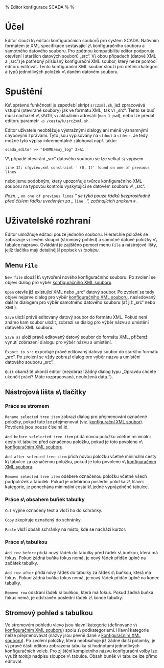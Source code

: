 % Editor konfigurace SCADA
%
%

Účel
====

Editor slouží k\ editaci konfiguračních souborů pro systém SCADA. Nativním formátem je XML specifikace sestávající z\ konfiguračního souboru a samotného datového souboru. Pro zpětnou kompatibilitu editor podporuje otevření i starších datových souborů „src“. V\ obou případech (datové XML a „src“) je potřebný příslušný konfigurační XML soubor, který nelze pomocí editoru editovat. Tento konfigurační XML soubor slouží pro definici kategorií a typů jednotlivých položek v\ daném datovém souboru.

Spuštění
========

Ke\ správné funkčnosti je zapotřebí skript `src2xml.sh`, jež zpracovává vstupní (otevírané soubory) jak ve formátu XML, tak v\ „src“. Tento se buď musí nacházet v\ `$PATH`, v\ aktuálním adresáři (`man 1 pwd`), nebo lze předat editoru parametr `-p /cesta/k/src2xml.sh`.

Editor uživatele neobtěžuje výstražnými dialogy ani méně významnými chybovými zprávami. Tyto jsou vypisovány na `stdout` a `stderr`. Je tedy možné tyto výpisy inkrementálně zálohovat např. takto:

    scada_editor >> "$HOME/muj_log" 2>&1

V\ případě otevírání „src“ datového souboru se lze setkat s\ výpisem

    line 12: cfgview.xml constraint ` (0, 1)' found on one of previous lines

nebo jemu podobným, který upozorňuje tvůrce konfiguračního XML souboru na typovou kontrolu vyskytující se datovém souboru v\ „src“.

*Pozn. „* `on one of previous lines` *“ se týká pouze řádků bezprostředně před číslem řádku uvedeným za „* `line ` *“, začínajících znakem* `#` *.*

Uživatelské rozhraní
====================

Editor umožňuje editaci pouze jednoho souboru. Hierarchie položek se zobrazuje v\ levém sloupci (stromový pohled) a samotné datové položky v\ tabulce napravo. Ovládání je zajištěno pomocí menu `File` a nástrojové lišty, jejíž tlačítka mají detailnější popisek v\ *tooltipu*.

Menu `File`
-----------

`New file` slouží k\ vytvoření nového konfiguračního souboru. Po zvolení se objeví dialog pro výběr [konfiguračního XML souboru](#účel).

`Open` otevře již existující XML nebo „src“ datový soubor. Po zvolení se tedy objeví nejprve dialog pro výběr [konfiguračního XML souboru](#účel), následovaný dalším dialogem pro výběr samotného datového souboru (ať již „src“ nebo XML).

`Save` uloží právě editovaný datový soubor do formátu XML. Pokud není známo kam soubor uložit, zobrazí se dialog pro výběr názvu a umístění datového XML souboru.

`Save as` uloží právě editovaný datový soubor do formátu XML, přičemž vynutí zobrazení dialogu pro výběr názvu a umístění.

`Export to src` exportuje právě editovaný datový soubor do staršího formátu „src“. Po zvolení se vždy zobrazí dialog pro výběr názvu a umístění datového souboru „src“.

`Quit` okamžitě ukončí editor (nezobrazí žádný dialog typu „Opravdu chcete ukončit práci? Máte rozpracovaná, neuložená data.“).

Nástrojová lišta s\ tlačítky
----------------------------

### Práce se stromem

`Rename selected tree item` zobrazí dialog pro přejmenování označené položky, pokud tuto lze přejmenovat (viz. [konfigurační XML soubor](#účel)). Povolená jsou pouze číselná id.

`Add before selelected tree item` přidá novou položku včetně minimální cesty k\ tabulce před označenou položku, pokud je toto povoleno v\ [konfiguračním XML souboru](#účel).

`Add after selected tree item` přidá novou položku včetně minimální cesty k\ tabulce za označenou položku, pokud je toto povoleno v\ [konfiguračním XML souboru](#účel).

`Remove selected tree item` odebere označenou položku včetně všech podpoložek a tabulek. Pokud je odebírána poslední položka z\ hlavní kategorie, je ponechána minimální cesta k\ jedné vyprázdněné tabulce.

### Práce s\ obsahem buňek tabulky

`Cut` vyjme označený text a vloží ho do schránky.

`Copy` zkopíruje označený do schránky.

`Paste` vloží obsah schránky na místo, kde se nachází kurzor.

### Práce s\ tabulkou

`Add row before` přidá nový řádek do tabulky před řádek s\ buňkou, která má fokus. Pokud žádná buňka fokus nemá, je nový řádek přidán úplně na začátek tabulky.

`Add row after` přidá nový řádek do tabulky za řádek s\ buňkou, která má fokus. Pokud žádná buňka fokus nemá, je nový řádek přidán úplně na konec tabulky.

`Remove row` odstraní řádek s\ buňkou, která má fokus. Pokud žádná buňka fokus nemá, je odstraněn poslední řádek z\ konce tabulky.


Stromový pohled s tabulkou
--------------------------

Ve stromovém pohledu vlevo jsou hlavní kategorie (definované v\ [konfiguračním XML souboru](#účel)) spolu s\ podkategoriemi. Hlavní kategorie nelze přejmenovávat (názvy jsou pevně dané v [konfiguračním XML souboru](#účel)). Po zvolení položky, která neobsahuje již žádné další potomky, je v\ pravé části editoru zobrazena tabulka s\ hodnotami jednotlivých konfiguračních voleb. Pro zjištění kompletního názvu konfigurační volby lze využít *tooltip* nadpisu sloupce v\ tabulce. Obsah buněk v\ tabulce lze přímo editovat.
